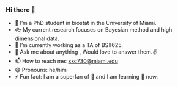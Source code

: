 ### Hi there 👋

<!--
**xuan-chen/xuan-chen** is a ✨ _special_ ✨ repository because its `README.md` (this file) appears on your GitHub profile.

-->

- 🌱 I’m a PhD student in biostat in the University of Miami. 
- 👓 My current research focuses on Bayesian method and high dimensional data.
- 🔭 I’m currently working as a TA of BST625.
- 💬 Ask me about anything , Would love to answer them.✌
- 📫 How to reach me: xxc730@miami.edu
- 😄 Pronouns: he/him
- ⚡ Fun fact: I am a superfan of 🎾 and I am learning 🤿 now.
